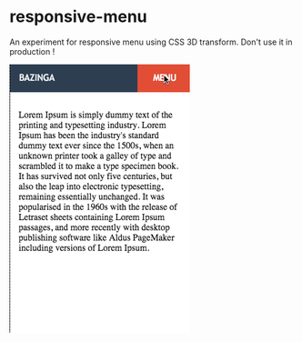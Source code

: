 # responsive-menu

An experiment for responsive menu using CSS 3D transform. Don't use it in production ! 



![Demo](demo.gif)